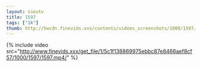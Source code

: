```yaml
--- 
layout: sieutv
title: 1597
tags: ["1k"]
thumb: http://hwcdn.finevids.xxx/contents/videos_screenshots/1000/1597/preview.mp4.jpg
---
```

{% include video src="http://www.finevids.xxx/get_file/1/5c1f138869975ebbc87e8466aef8cf57/1000/1597/1597.mp4/" %} 
